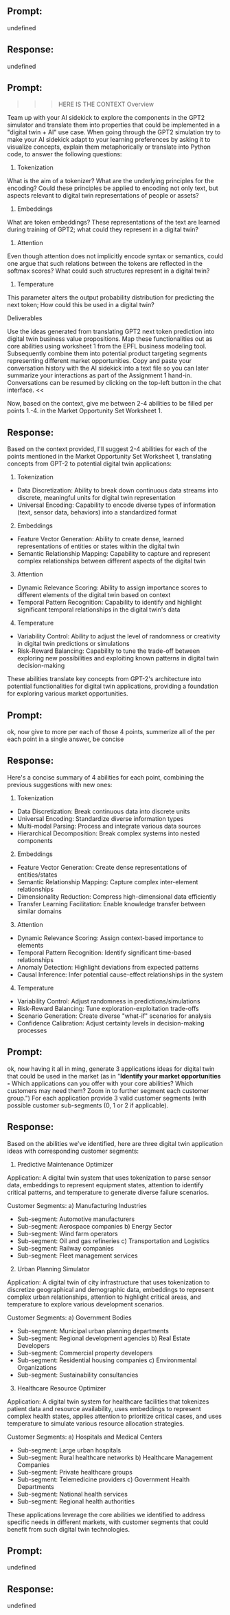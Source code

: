 ## Prompt:
undefined

## Response:
undefined

## Prompt:
> >> HERE IS THE CONTEXT Overview

Team up with your AI sidekick to explore the components in the GPT2 simulator and translate them into properties that could be implemented in a "digital twin + AI" use case. When going through the GPT2 simulation try to make your AI sidekick adapt to your learning preferences by asking it to visualize concepts, explain them metaphorically or translate into Python code, to answer the following questions:

1. Tokenization

What is the aim of a tokenizer? What are the underlying principles for the encoding? Could these principles be applied to encoding not only text, but aspects relevant to digital twin representations of people or assets?

1. Embeddings

What are token embeddings? These representations of the text are learned during training of GPT2; what could they represent in a digital twin?

1. Attention

Even though attention does not implicitly encode syntax or semantics, could one argue that such relations between the tokens are reflected in the softmax scores? What could such structures represent in a digital twin?

1. Temperature

This parameter alters the output probability distribution for predicting the next token; How could this be used in a digital twin?

Deliverables

Use the ideas generated from translating GPT2 next token prediction into digital twin business value propositions. Map these functionalities out as core abilities using worksheet 1 from the EPFL business modeling tool. Subsequently combine them into potential product targeting segments representing different market opportunities. Copy and paste your conversation history with the AI sidekick into a text file so you can later summarize your interactions as part of the Assignment 1 hand-in. Conversations can be resumed by clicking on the top-left button in the chat interface. <<

Now, based on the context, give me between 2-4 abilities to be filled per points 1.-4. in the Market Opportunity Set Worksheet 1.

## Response:
Based on the context provided, I'll suggest 2-4 abilities for each of the points mentioned in the Market Opportunity Set Worksheet 1, translating concepts from GPT-2 to potential digital twin applications:

1. Tokenization

* Data Discretization: Ability to break down continuous data streams into discrete, meaningful units for digital twin representation
* Universal Encoding: Capability to encode diverse types of information (text, sensor data, behaviors) into a standardized format

2. Embeddings

* Feature Vector Generation: Ability to create dense, learned representations of entities or states within the digital twin
* Semantic Relationship Mapping: Capability to capture and represent complex relationships between different aspects of the digital twin

3. Attention

* Dynamic Relevance Scoring: Ability to assign importance scores to different elements of the digital twin based on context
* Temporal Pattern Recognition: Capability to identify and highlight significant temporal relationships in the digital twin's data

4. Temperature

* Variability Control: Ability to adjust the level of randomness or creativity in digital twin predictions or simulations
* Risk-Reward Balancing: Capability to tune the trade-off between exploring new possibilities and exploiting known patterns in digital twin decision-making

These abilities translate key concepts from GPT-2's architecture into potential functionalities for digital twin applications, providing a foundation for exploring various market opportunities.

## Prompt:
ok, now give to more per each of those 4 points, summerize all of the per each point in a single answer, be concise

## Response:
Here's a concise summary of 4 abilities for each point, combining the previous suggestions with new ones:

1. Tokenization

* Data Discretization: Break continuous data into discrete units
* Universal Encoding: Standardize diverse information types
* Multi-modal Parsing: Process and integrate various data sources
* Hierarchical Decomposition: Break complex systems into nested components

2. Embeddings

* Feature Vector Generation: Create dense representations of entities/states
* Semantic Relationship Mapping: Capture complex inter-element relationships
* Dimensionality Reduction: Compress high-dimensional data efficiently
* Transfer Learning Facilitation: Enable knowledge transfer between similar domains

3. Attention

* Dynamic Relevance Scoring: Assign context-based importance to elements
* Temporal Pattern Recognition: Identify significant time-based relationships
* Anomaly Detection: Highlight deviations from expected patterns
* Causal Inference: Infer potential cause-effect relationships in the system

4. Temperature

* Variability Control: Adjust randomness in predictions/simulations
* Risk-Reward Balancing: Tune exploration-exploitation trade-offs
* Scenario Generation: Create diverse "what-if" scenarios for analysis
* Confidence Calibration: Adjust certainty levels in decision-making processes

## Prompt:
ok, now having it all in ming, generate 3 applications ideas for digital twin that could be used in the market (as in "**Identify your market opportunities -** Which applications can you offer with your core abilities? Which customers may need them? Zoom in to further segment each customer group.") For each application provide 3 valid customer segments (with possible customer sub-segments (0, 1 or 2 if applicable).

## Response:
Based on the abilities we've identified, here are three digital twin application ideas with corresponding customer segments:

1. Predictive Maintenance Optimizer

Application: A digital twin system that uses tokenization to parse sensor data, embeddings to represent equipment states, attention to identify critical patterns, and temperature to generate diverse failure scenarios.

Customer Segments: a) Manufacturing Industries

* Sub-segment: Automotive manufacturers
* Sub-segment: Aerospace companies b) Energy Sector
* Sub-segment: Wind farm operators
* Sub-segment: Oil and gas refineries c) Transportation and Logistics
* Sub-segment: Railway companies
* Sub-segment: Fleet management services

2. Urban Planning Simulator

Application: A digital twin of city infrastructure that uses tokenization to discretize geographical and demographic data, embeddings to represent complex urban relationships, attention to highlight critical areas, and temperature to explore various development scenarios.

Customer Segments: a) Government Bodies

* Sub-segment: Municipal urban planning departments
* Sub-segment: Regional development agencies b) Real Estate Developers
* Sub-segment: Commercial property developers
* Sub-segment: Residential housing companies c) Environmental Organizations
* Sub-segment: Sustainability consultancies

3. Healthcare Resource Optimizer

Application: A digital twin system for healthcare facilities that tokenizes patient data and resource availability, uses embeddings to represent complex health states, applies attention to prioritize critical cases, and uses temperature to simulate various resource allocation strategies.

Customer Segments: a) Hospitals and Medical Centers

* Sub-segment: Large urban hospitals
* Sub-segment: Rural healthcare networks b) Healthcare Management Companies
* Sub-segment: Private healthcare groups
* Sub-segment: Telemedicine providers c) Government Health Departments
* Sub-segment: National health services
* Sub-segment: Regional health authorities

These applications leverage the core abilities we identified to address specific needs in different markets, with customer segments that could benefit from such digital twin technologies.

## Prompt:
undefined

## Response:
undefined

